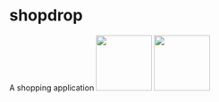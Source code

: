 # shopdrop
A shopping application
<img style="height:100px" src="https://thumbs.dreamstime.com/z/kiss-finger-44717971.jpg">
<img style="height: 100px" src = "https://firebasestorage.googleapis.com/v0/b/shopdrop-a8a7c.appspot.com/o/screenshot%2F1.jpg?alt=media&token=192be4f8-1287-4905-939c-fb56f2cf55de">
